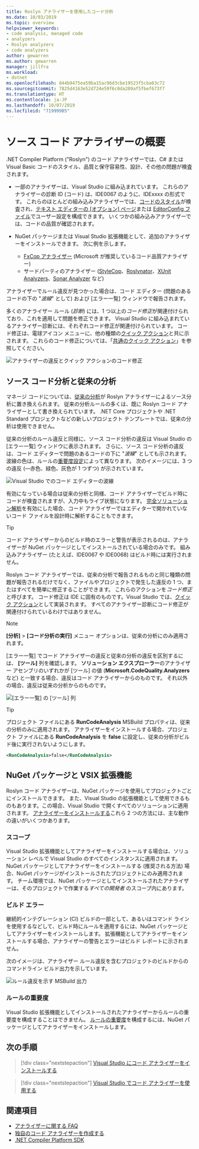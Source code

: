 ```yaml
---
title: Roslyn アナライザーを使用したコード分析
ms.date: 10/03/2019
ms.topic: overview
helpviewer_keywords:
- code analysis, managed code
- analyzers
- Roslyn analyzers
- code analyzers
author: gewarren
ms.author: gewarren
manager: jillfra
ms.workload:
- dotnet
ms.openlocfilehash: 844b9475ea59ba15ac96d3cbe19523f5cba63c72
ms.sourcegitcommit: 7825d4163e52d724e59f6c0da209af5fbef673f7
ms.translationtype: HT
ms.contentlocale: ja-JP
ms.lasthandoff: 10/07/2019
ms.locfileid: "71999985"
---
```

# <a name="overview-of-source-code-analyzers"></a>ソース コード アナライザーの概要

.NET Compiler Platform ("Roslyn") のコード アナライザーでは、C# または Visual Basic コードのスタイル、品質と保守容易性、設計、その他の問題が検査されます。

- 一部のアナライザーは、Visual Studio に組み込まれています。 これらのアナライザーの診断 ID (コード) は、IDE0067 のように、IDExxxx の形式です。 これらのほとんどの組み込みアナライザーでは、[コードのスタイル](../ide/code-styles-and-code-cleanup.md)が検査され、[テキスト エディターの [オプション] ページ](../ide/code-styles-and-code-cleanup.md)または [EditorConfig ファイル](../ide/editorconfig-code-style-settings-reference.md)でユーザー設定を構成できます。 いくつかの組み込みアナライザーでは、コードの品質が確認されます。

- NuGet パッケージまたは Visual Studio 拡張機能として、追加のアナライザーをインストールできます。 次に例を示します。

  - [FxCop アナライザー](../code-quality/install-fxcop-analyzers.md) (Microsoft が推奨しているコード品質アナライザー)
  - サードパーティのアナライザー ([StyleCop](https://www.nuget.org/packages/StyleCop.Analyzers/)、[Roslynator](https://www.nuget.org/packages/Roslynator/)、[XUnit Analyzers](https://www.nuget.org/packages/xunit.analyzers/)、[Sonar Analyzer](https://www.nuget.org/packages/SonarAnalyzer.CSharp/) など)

アナライザーでルール違反が見つかった場合は、コード エディター (問題のあるコードの下の "*波線*" として) および [エラー一覧] ウィンドウで報告されます。

多くのアナライザー ルール (*診断*) には、1 つ以上の*コード修正*が関連付けられており、これを適用して問題を修正できます。 Visual Studio に組み込まれているアナライザー診断には、それぞれコード修正が関連付けられています。 コード修正は、電球アイコン メニューに、他の種類の[クイック アクション](../ide/quick-actions.md)と共に示されます。 これらのコード修正については、「[共通のクイック アクション](../ide/common-quick-actions.md)」を参照してください。

![アナライザーの違反とクイック アクションのコード修正](../code-quality/media/built-in-analyzer-code-fix.png)

## <a name="source-code-analysis-versus-legacy-analysis"></a>ソース コード分析と従来の分析

マネージ コードについては、[従来の分析](../code-quality/code-analysis-for-managed-code-overview.md)が Roslyn アナライザーによるソース分析に置き換えられます。 従来の分析ルールの多くは、既に Roslyn コード アナライザーとして書き換えられています。 .NET Core プロジェクトや .NET Standard プロジェクトなどの新しいプロジェクト テンプレートでは、従来の分析は使用できません。

従来の分析のルール違反と同様に、ソース コード分析の違反は Visual Studio の [エラー一覧] ウィンドウに表示されます。 さらに、ソース コード分析の違反は、コード エディターで問題のあるコードの下に "*波線*" としても示されます。 波線の色は、ルールの[重要度設定](../code-quality/use-roslyn-analyzers.md#rule-severity)によって異なります。 次のイメージには、3 つの違反 (&mdash;赤色、緑色、灰色が 1 つずつ) が示されています。

![Visual Studio でのコード エディターの波線](media/diagnostics-severity-colors.png)

有効になっている場合は従来の分析と同様、コード アナライザーでビルド時にコードが検査されますが、入力中もライブ状態になります。 [完全ソリューション解析](../code-quality/how-to-enable-and-disable-full-solution-analysis-for-managed-code.md#toggle-full-solution-analysis)を有効にした場合、コード アナライザーではエディターで開かれていないコード ファイルを設計時に解析することもできます。

> [!TIP]
> コード アナライザーからのビルド時のエラーと警告が表示されるのは、アナライザーが NuGet パッケージとしてインストールされている場合のみです。 組み込みアナライザー (たとえば、IDE0067 や IDE0068) はビルド時には実行されません。

Roslyn コード アナライザーでは、従来の分析で報告されるものと同じ種類の問題が報告されるだけでなく、ファイルやプロジェクトで発生した違反の 1 つ、またはすべてを簡単に修正することができます。 これらのアクションを*コード修正*と呼びます。 コード修正は IDE に固有のものです。Visual Studio では、[クイック アクション](../ide/quick-actions.md)として実装されます。 すべてのアナライザー診断にコード修正が関連付けられているわけではありません。

> [!NOTE]
> **[分析]**  >  **[コード分析の実行]** メニュー オプションは、従来の分析にのみ適用されます。

[エラー一覧] でコード アナライザーの違反と従来の分析の違反を区別するには、 **[ツール]** 列を確認します。 **ソリューション エクスプローラー**のアナライザー アセンブリのいずれかが [ツール] の値 (**Microsoft.CodeQuality.Analyzers** など) と一致する場合、違反はコード アナライザーからのものです。 それ以外の場合、違反は従来の分析からのものです。

![[エラー一覧] の [ツール] 列](media/code-analysis-tool-in-error-list.png)

> [!TIP]
> プロジェクト ファイルにある **RunCodeAnalysis** MSBuild プロパティは、従来の分析のみに適用されます。 アナライザーをインストールする場合、プロジェクト ファイルにある **RunCodeAnalysis** を **false** に設定し、従来の分析がビルド後に実行されないようにします。
>
> ```xml
> <RunCodeAnalysis>false</RunCodeAnalysis>
> ```

## <a name="nuget-package-versus-vsix-extension"></a>NuGet パッケージと VSIX 拡張機能

Roslyn コード アナライザーは、NuGet パッケージを使用してプロジェクトごとにインストールできます。 また、Visual Studio の拡張機能として使用できるものもあります。この場合、Visual Studio で開くすべてのソリューションに適用されます。 [アナライザーをインストールする](../code-quality/install-roslyn-analyzers.md)これら 2 つの方法には、主な動作の違いがいくつかあります。

### <a name="scope"></a>スコープ

Visual Studio 拡張機能としてアナライザーをインストールする場合は、ソリューション レベルで Visual Studio のすべてのインスタンスに適用されます。 NuGet パッケージとしてアナライザーをインストールする (推奨される方法) 場合、NuGet パッケージがインストールされたプロジェクトにのみ適用されます。 チーム環境では、NuGet パッケージとしてインストールされたアナライザーは、そのプロジェクトで作業する*すべての開発者* のスコープ内にあります。

### <a name="build-errors"></a>ビルド エラー

継続的インテグレーション (CI) ビルドの一部として、あるいはコマンド ラインを使用するなどして、ビルド時にルールを適用するには、NuGet パッケージとしてアナライザーをインストールします。 拡張機能としてアナライザーをインストールする場合、アナライザーの警告とエラーはビルド レポートに示されません。

次のイメージは、アナライザー ルール違反を含むプロジェクトのビルドからのコマンドライン ビルド出力を示しています。

![ルール違反を示す MSBuild 出力](media/command-line-build-analyzers.png)

### <a name="rule-severity"></a>ルールの重要度

Visual Studio 拡張機能としてインストールされたアナライザーからルールの重要度を構成することはできません。 [ルールの重要度](../code-quality/use-roslyn-analyzers.md#rule-severity)を構成するには、NuGet パッケージとしてアナライザーをインストールします。

## <a name="next-steps"></a>次の手順

> [!div class="nextstepaction"]
> [Visual Studio にコード アナライザーをインストールする](../code-quality/install-roslyn-analyzers.md)

> [!div class="nextstepaction"]
> [Visual Studio でコード アナライザーを使用する](../code-quality/use-roslyn-analyzers.md)

## <a name="see-also"></a>関連項目

- [アナライザーに関する FAQ](analyzers-faq.md)
- [独自のコード アナライザーを作成する](../extensibility/getting-started-with-roslyn-analyzers.md)
- [.NET Compiler Platform SDK](/dotnet/csharp/roslyn-sdk/)
